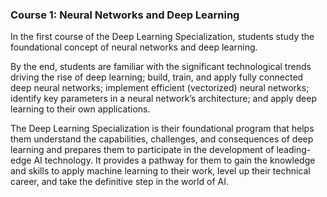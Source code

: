 ### Course 1: Neural Networks and Deep Learning
In the first course of the Deep Learning Specialization, students study the foundational concept of neural networks and deep learning.

By the end, students are familiar with the significant technological trends driving the rise of deep learning; build, train, and apply fully connected deep neural networks; implement efficient (vectorized) neural networks; identify key parameters in a neural network’s architecture; and apply deep learning to their own applications.

The Deep Learning Specialization is their foundational program that helps them understand the capabilities, challenges, and consequences of deep learning and prepares them to participate in the development of leading-edge AI technology. It provides a pathway for them to gain the knowledge and skills to apply machine learning to their work, level up their technical career, and take the definitive step in the world of AI.
